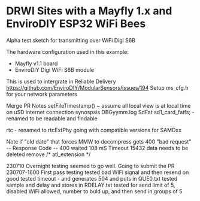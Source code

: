 # DRWI Sites with a Mayfly 1.x and EnviroDIY ESP32 WiFi Bees <!-- {#example_drwi_mayfly1_wifi} -->
Alpha test sketch for transmitting over WiFi Digi S6B 

The hardware configuration used in this example:
 * Mayfly v1.1 board
 * EnviroDIY Digi WiFi  S6B module

This is used to intergrate in Reliable Delivery
https://github.com/EnviroDIY/ModularSensors/issues/194
Setup ms_cfg.h for your network parameters

Merge PR Notes
 setFileTimestamp()  ~ assume all local view is at local time
on uSD internet connection synospsis  DBGyymm.log
 SdFat sd1_card_fatfs; - renamed to be readable and findable

rtc - renamed to rtcExtPhy
 going with compatible versions for SAMDxx

Note if "old date" that forces MMW to decompress 
gets 400 "bad request" 
-- Response Code -- 400 waited  108 mS Timeout 15432
data needs to be deleted
remove /* atl_extension */ 

230710 Overnight testing seemed to go well. Going to submit the PR
230707-1600 First pass testing
tested bad WIFi signal and then resend on good
tested timeout - and generates 504 and puts in QUE0.txt
tested sample and delay and stores in RDELAY.txt
tested for send limit of 5, disabled WiFi allowed, number to buld up, and then send in groups of 5
